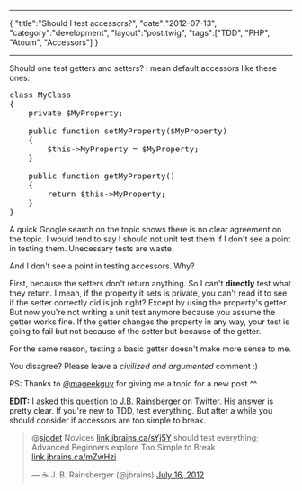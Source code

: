 ***
{
    "title":"Should I test accessors?",
    "date":"2012-07-13",
    "category":"development",
    "layout":"post.twig",
    "tags":["TDD", "PHP", "Atoum", "Accessors"]
}
***

Should one test getters and setters? I mean default accessors like these ones:

<pre class="prettyprint">
class MyClass
{
    private $MyProperty;

    public function setMyProperty($MyProperty)
    {
        $this->MyProperty = $MyProperty;
    }

    public function getMyProperty()
    {
        return $this->MyProperty;
    }
}
</pre>

A quick Google search on the topic shows there is no clear agreement on the topic. I would tend to say I should not unit test them if I don't see a point in testing them. Unecessary tests are waste.

And I don't see a point in testing accessors. Why?

First, because the setters don't return anything. So I can't **directly** test what they return. I mean, if the property it sets is private, you can't read it to see if the setter correctly did is job right? Except by using the property's getter. But now you're not writing a unit test anymore because you assume the getter works fine. If the getter changes the property in any way, your test is going to fail but not because of the setter but because of the getter.

For the same reason, testing a basic getter doesn't make more sense to me.

You disagree? Please leave a *civilized and argumented* comment :)

PS: Thanks to [@mageekguy](https://twitter.com/mageekguy) for giving me a topic for a new post ^^

**EDIT:** I asked this question to [J.B. Rainsberger](http://www.jbrains.ca/ "jbrains")  on Twitter. His answer is pretty clear. If you're new to TDD, test everything. But after a while you should consider if accessors are too simple to break.

<blockquote class="twitter-tweet tw-align-center" data-in-reply-to="224756188980584448"><p>@<a href="https://twitter.com/sjodet">sjodet</a> Novices <a href="http://t.co/yVDnqeVg" title="http://link.jbrains.ca/sYj5Y">link.jbrains.ca/sYj5Y</a> should test everything; Advanced Beginners explore Too Simple to Break <a href="http://t.co/cd8JSvlA" title="http://link.jbrains.ca/mZwHzi">link.jbrains.ca/mZwHzi</a></p>&mdash; ☕ J. B. Rainsberger (@jbrains) <a href="https://twitter.com/jbrains/status/224861598739730432" data-datetime="2012-07-16T13:42:37+00:00">July 16, 2012</a></blockquote>
<script src="//platform.twitter.com/widgets.js" charset="utf-8"></script>
